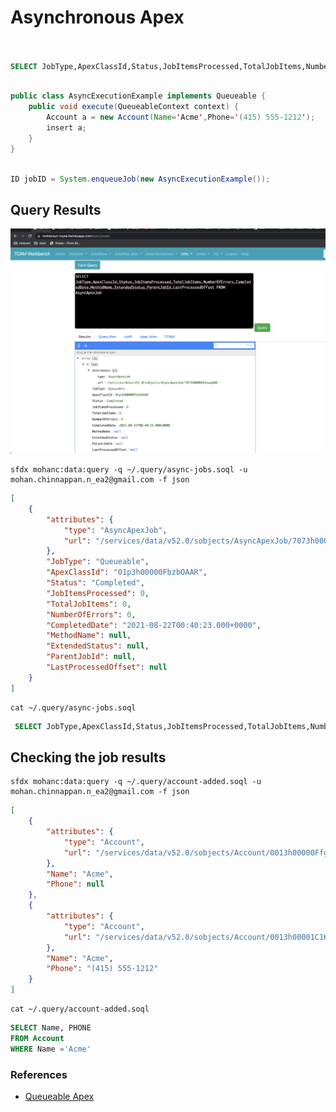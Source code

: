 # Asynchronous Apex


```sql


SELECT JobType,ApexClassId,Status,JobItemsProcessed,TotalJobItems,NumberOfErrors,CompletedDate,MethodName,ExtendedStatus,ParentJobId,LastProcessedOffset FROM AsyncApexJob

```


```java

public class AsyncExecutionExample implements Queueable {
    public void execute(QueueableContext context) {
        Account a = new Account(Name='Acme',Phone='(415) 555-1212');
        insert a;        
    }
}

```

```java

ID jobID = System.enqueueJob(new AsyncExecutionExample());

```

## Query Results
![Query Results](./img/async-query-1.png)

```
sfdx mohanc:data:query -q ~/.query/async-jobs.soql -u mohan.chinnappan.n_ea2@gmail.com -f json
```

```json
[
    {
        "attributes": {
            "type": "AsyncApexJob",
            "url": "/services/data/v52.0/sobjects/AsyncApexJob/7073h00003FpnaqAAB"
        },
        "JobType": "Queueable",
        "ApexClassId": "01p3h00000FbzbOAAR",
        "Status": "Completed",
        "JobItemsProcessed": 0,
        "TotalJobItems": 0,
        "NumberOfErrors": 0,
        "CompletedDate": "2021-08-22T00:40:23.000+0000",
        "MethodName": null,
        "ExtendedStatus": null,
        "ParentJobId": null,
        "LastProcessedOffset": null
    }
]

```

``` 
cat ~/.query/async-jobs.soql
```
```sql
 SELECT JobType,ApexClassId,Status,JobItemsProcessed,TotalJobItems,NumberOfErrors,CompletedDate,MethodName,ExtendedStatus,ParentJobId,LastProcessedOffset FROM AsyncApexJob

```

## Checking the job results

```
sfdx mohanc:data:query -q ~/.query/account-added.soql -u mohan.chinnappan.n_ea2@gmail.com -f json 
```

```json
[
    {
        "attributes": {
            "type": "Account",
            "url": "/services/data/v52.0/sobjects/Account/0013h00000FfgCMAAZ"
        },
        "Name": "Acme",
        "Phone": null
    },
    {
        "attributes": {
            "type": "Account",
            "url": "/services/data/v52.0/sobjects/Account/0013h00001C1KE0AAN"
        },
        "Name": "Acme",
        "Phone": "(415) 555-1212"
    }
]


```


```
cat ~/.query/account-added.soql
```

```sql
SELECT Name, PHONE
FROM Account 
WHERE Name ='Acme'
```

### References
- [Queueable Apex ](https://developer.salesforce.com/docs/atlas.en-us.apexcode.meta/apexcode/apex_queueing_jobs.htm)
